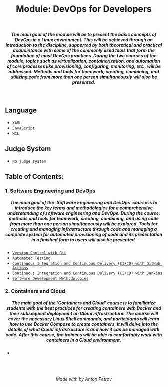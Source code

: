<h1 align="center">
Module: DevOps for Developers
</h1>

<br/>

<h5 align="center">
The main goal of the module will be to present the basic concepts of DevOps in a Linux environment. This will be achieved through an introduction to the discipline, supported by both theoretical and practical acquaintance with some of the commonly used tools that form the foundation of most DevOps practices. During the two courses of the module, topics such as virtualization, containerization, and automation of core processes like provisioning, configuring, monitoring, etc., will be addressed. Methods and tools for teamwork, creating, combining, and utilizing code from more than one person simultaneously will also be presented.
</h5>

<br/>

## Language

- `YAML`
- `JavaScript`
- `HCL`

## Judge System

- `No judge system`

## Table of Contents:

### 1. Software Engineering and DevOps

<h5 align="center">
The main goal of the 'Software Engineering and DevOps' course is to introduce the key terms and methodologies for a comprehensive understanding of software engineering and DevOps. During the course, methods and tools for teamwork, creating, combining, and using code from more than one person simultaneously will be explored. Tools for creating and managing infrastructure through code and managing a complete system for automated provisioning of code and its presentation in a finished form to users will also be presented.
</h5>

- [`Version Control with Git`](https://github.com/tonytech83/DevOps/tree/main/01_Software_Engineering_and_DevOps/01_Version_Control_with_Git)
- [`Automated Testing`](https://github.com/tonytech83/DevOps/tree/main/01_Software_Engineering_and_DevOps/02_Automated_Testing)
- [`Continuous Integration and Continuous Delivery (CI/CD) with GitHub Actions`](https://github.com/tonytech83/StudentsRegistry-CI-CD)
- [`Continuous Integration and Continuous Delivery (CI/CD) with Jenkins`](https://github.com/tonytech83/StudentRegistry-Jenkinsfile)
- [`Software Development Methodologies`](https://github.com/tonytech83/Scary-Stories-Project)

### 2. Containers and Cloud

<h5 align="center">
The main goal of the 'Containers and Cloud' course is to familiarize students with the best practices for creating containers with Docker and their subsequent deployment on Cloud infrastructure. The course will cover the necessary Linux Shell commands, and participants will learn how to use Docker Compose to create containers. It will delve into the details of what Cloud infrastructure is and how it can be managed with code. After this course, the trainees will be able to comfortably work with containers in a Cloud environment. 
</h5>

- 

<br/>
<br/>

<h6 align="center"> Made with by Anton Petrov </h6>
